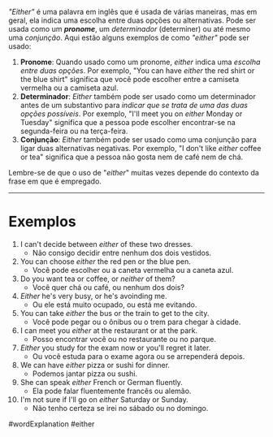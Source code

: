 *"Either"* é uma palavra em inglês que é usada de várias maneiras, mas em geral, ela indica uma escolha entre duas opções ou alternativas. Pode ser usada como um ***pronome***, um *determinador* (determiner) ou até mesmo uma *conjunção*. Aqui estão alguns exemplos de como *"either"* pode ser usado:

1. **Pronome**: Quando usado como um pronome, *either* indica uma *escolha entre duas opções*. Por exemplo, "You can have *either* the red shirt or the blue shirt" significa que você pode escolher entre a camiseta vermelha ou a camiseta azul.
2. **Determinador**: *Either* também pode ser usado como um determinador antes de um substantivo para *indicar que se trata de uma das duas opções possíveis*. Por exemplo, "I'll meet you on *either* Monday or Tuesday" significa que a pessoa pode escolher encontrar-se na segunda-feira ou na terça-feira.
3. **Conjunção**: *Either* também pode ser usado como uma conjunção para ligar duas alternativas negativas. Por exemplo, "I don't like *either* coffee or tea" significa que a pessoa não gosta nem de café nem de chá.

Lembre-se de que o uso de "*either*" muitas vezes depende do contexto da frase em que é empregado.

---

# Exemplos

1. I can't decide between *either* of these two dresses.
	- Não consigo decidir entre nenhum dos dois vestidos.
2. You can choose *either* the red pen or the blue pen.
	- Você pode escolher ou a caneta vermelha ou a caneta azul.
3. Do you want tea or coffee, or *neither* of them?
	- Você quer chá ou café, ou nenhum dos dois?
4. *Either* he's very busy, or he's avoinding me.
	- Ou ele está muito ocupado, ou está me evitando.
5. You can take *either* the bus or the train to get to the city.
	- Você pode pegar ou o ônibus ou o trem para chegar à cidade.
6. I can meet you *either* at the restaurant or at the park.
	- Posso encontrar você ou no restaurante ou no parque.
7. *Either* you study for the exam now or you'll regret it later.
	- Ou você estuda para o exame agora ou se arrependerá depois.
8. We can have *either* pizza or sushi for dinner.
	- Podemos jantar pizza ou sushi.
9. She can speak *either* French or German fluently.
	- Ela pode falar fluentemente francês ou alemão.
10. I'm not sure if I'll go on *either* Saturday or Sunday.
	- Não tenho certeza se irei no sábado ou no domingo.

#wordExplanation 
#either